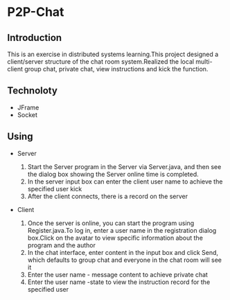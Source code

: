 # P2P-Chat

## Introduction
This is an exercise in distributed systems learning.This project designed a client/server structure of the chat room system.Realized the local multi-client group chat, private chat, view instructions and kick the function.

## Technoloty
- JFrame
- Socket

## Using
* Server
  1. Start the Server program in the Server via Server.java, and then see the dialog box showing the Server online time is completed. 
  2. In the server input box can enter the client user name to achieve the specified user kick
  3. After the client connects, there is a record on the server

* Client
  1. Once the server is online, you can start the program using Register.java.To log in, enter a user name in the registration dialog box.Click on the avatar to view specific information about the program and the author
  2. In the chat interface, enter content in the input box and click Send, which defaults to group chat and everyone in the chat room will see it
  3. Enter the user name - message content to achieve private chat
  4. Enter the user name -state to view the instruction record for the specified user
